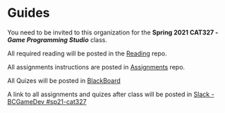 # Guides

You need to be invited to this organization for the **Spring 2021 CAT327 - _Game Programming Studio_** class.

All required reading will be posted in the [Reading](https://github.com/Bloomfield-SP21-CAT327/Reading) repo.

All assignments instructions are posted in [Assignments](https://github.com/Bloomfield-SP21-CAT327/Assignments) repo.

All Quizes will be posted in [BlackBoard](https://bb.bloomfield.edu/ultra/courses/_16047_1/cl/outline)

A link to all assignments and quizes after class will be posted in [Slack - BCGameDev #sp21-cat327](https://bcgamedev.slack.com/archives/C01JRPTUGTE)
